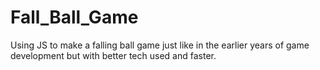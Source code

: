 # Fall_Ball_Game
Using JS to make a falling ball game just like in the earlier years of game development but with better tech used and faster.

